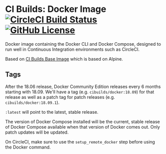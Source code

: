# CI Builds: Docker Image [![CircleCI Build Status](https://circleci.com/gh/cibuilds/docker.svg?style=shield)](https://circleci.com/gh/cibuilds/docker) [![GitHub License](https://img.shields.io/badge/license-MIT-blue.svg)](https://raw.githubusercontent.com/cibuilds/docker/master/LICENSE)

Docker image containing the Docker CLI and Docker Compose, designed to run well in Continuous Integration environments such as CircleCI.

Based on [CI Builds Base Image](https://github.com/cibuilds/base) which is based on Alpine.


## Tags

After the 18.06 release, Docker Community Edition releases every 6 months starting with 18.09.
We'll have a tag (e.g. `cibuilds/docker:18.09`) for that release as well as a patch tag for patch releases (e.g. `cibuilds/docker:18.09.1`).

`:latest` will point to the latest, stable release.

The version of Docker Compose installed will be the current, stable release of Docker Compose available when that version of Docker comes out.
Only patch updates will be updated.

On CircleCI, make sure to use the `setup_remote_docker` step before using the Docker command.
